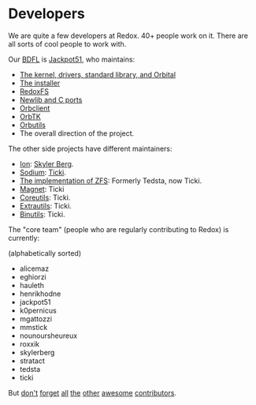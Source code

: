 Developers
==========

We are quite a few developers at Redox. 40+ people work on it. There are all sorts of cool people to work with.

Our [BDFL](https://en.wikipedia.org/wiki/Benevolent_dictator_for_life) is [Jackpot51](https://github.com/jackpot51), who maintains:
- [The kernel, drivers, standard library, and Orbital](https://github.com/redox-os/redox)
- [The installer](https://github.com/redox-os/installer)
- [RedoxFS](https://github.com/redox-os/redoxfs)
- [Newlib and C ports](https://github.com/redox-os/libc)
- [Orbclient](https://github.com/redox-os/orbclient)
- [OrbTK](https://github.com/redox-os/orbtk)
- [Orbutils](https://github.com/redox-os/orbutils)
- The overall direction of the project.

The other side projects have different maintainers:

- [Ion](https://github.com/redox-os/ion): [Skyler Berg](https://github.com/skylerberg).
- [Sodium](https://github.com/redox-os/sodium): [Ticki](https://github.com/Ticki).
- [The implementation of ZFS](https://github.com/redox-os/zfs): Formerly Tedsta, now Ticki.
- [Magnet](https://github.com/redox-os/): Ticki
- [Coreutils](https://github.com/redox-os/coreutils): Ticki.
- [Extrautils](https://github.com/redox-os/extrautils): Ticki.
- [Binutils](https://github.com/redox-os/binutils): Ticki.

The "core team" (people who are regularly contributing to Redox) is currently:

(alphabetically sorted)

- alicemaz
- eghiorzi
- hauleth
- henrikhodne
- jackpot51
- k0pernicus
- mgattozzi
- mmstick
- nounoursheureux
- roxxik
- skylerberg
- stratact
- tedsta
- ticki

But [don't](https://github.com/redox-os/redox/graphs/contributors) [forget](https://github.com/redox-os/coreutils/graphs/contributors) [all](https://github.com/redox-os/sodium/graphs/contributors) [the](https://github.com/redox-os/ion/graphs/contributors) [other](https://github.com/redox-os/orbtk/graphs/contributors) [awesome](https://github.com/redox-os/orbclient/graphs/contributors) [contributors](https://github.com/redox-os/redox/graphs/contributors).
